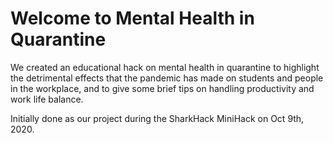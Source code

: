 Welcome to Mental Health in Quarantine
=================

We created an educational hack on mental health in quarantine to highlight the detrimental effects that the pandemic has made on students and people in the workplace, and to give some brief tips on handling productivity and work life balance.

Initially done as our project during the SharkHack MiniHack on Oct 9th, 2020.
